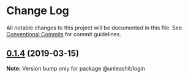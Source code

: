 # Change Log

All notable changes to this project will be documented in this file.
See [Conventional Commits](https://conventionalcommits.org) for commit guidelines.

## [0.1.4](https://github.com/unleashit/npm-library/compare/@unleashit/login@0.1.3...@unleashit/login@0.1.4) (2019-03-15)

**Note:** Version bump only for package @unleashit/login
